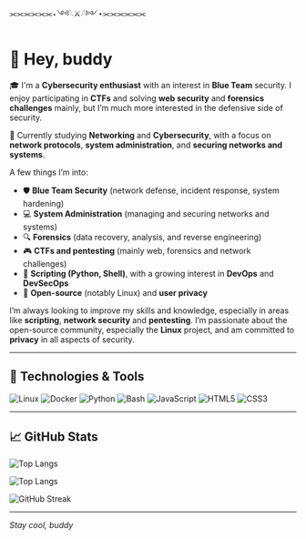 ⫘⫘⫘⫘⫘⫘⋆༺𓆩⚔𓆪༻⋆⫘⫘⫘⫘⫘⫘

# 👋 Hey, buddy

🎓 I'm a **Cybersecurity enthusiast** with an interest in **Blue Team** security. I enjoy participating in **CTFs** and solving **web security** and **forensics challenges** mainly, but I’m much more interested in the defensive side of security.

🐧 Currently studying **Networking** and **Cybersecurity**, with a focus on **network protocols**, **system administration**, and **securing networks and systems**.

A few things I’m into:
- 🛡️ **Blue Team Security** (network defense, incident response, system hardening)
- 💻 **System Administration** (managing and securing networks and systems)
- 🔍 **Forensics** (data recovery, analysis, and reverse engineering)
- 🎮 **CTFs and pentesting** (mainly web, forensics and network challenges)
- 🐍 **Scripting (Python, Shell)**, with a growing interest in **DevOps** and **DevSecOps**
- 🐧 **Open-source** (notably Linux) and **user privacy**

I’m always looking to improve my skills and knowledge, especially in areas like **scripting**, **network security** and **pentesting**. I’m passionate about the open-source community, especially the **Linux** project, and am committed to **privacy** in all aspects of security.

---

## 🔧 Technologies & Tools
![Linux](https://img.shields.io/badge/Linux-FCC624?style=for-the-badge&logo=linux&logoColor=black)
![Docker](https://img.shields.io/badge/Docker-2496ED?style=for-the-badge&logo=docker&logoColor=white)
![Python](https://img.shields.io/badge/Python-3776AB?style=for-the-badge&logo=python&logoColor=white)
![Bash](https://img.shields.io/badge/Bash-4EAA25?style=for-the-badge&logo=gnubash&logoColor=white)
![JavaScript](https://img.shields.io/badge/JavaScript-F7DF1E?style=for-the-badge&logo=javascript&logoColor=white)
![HTML5](https://img.shields.io/badge/HTML5-E34F26?style=for-the-badge&logo=html5&logoColor=white)
![CSS3](https://img.shields.io/badge/CSS3-1572B6?style=for-the-badge&logo=css3&logoColor=white)

---

## 📈 GitHub Stats
 ![Top Langs](https://github-readme-stats.vercel.app/api/top-langs/?username=caesesia&layout=compact&theme=vision-friendly-dark)

 ![Top Langs](https://github-readme-stats.vercel.app/api/pin/?username=caesesia&repo=discord&layout=compact&theme=vision-friendly-dark)

 ![GitHub Streak](https://streak-stats.demolab.com?user=caesesia&theme=vision-friendly-dark)

---
<!--
## 📫 If you’re into **defensive security**, **network administration**, **DevOps**, **open-source**, or **privacy**, feel free to connect :
- ✉️ Email: `R E D A C T E D`
- 🌐 Portfolio (in build): `R E D A C T E D`

---
-->

*Stay cool, buddy*
